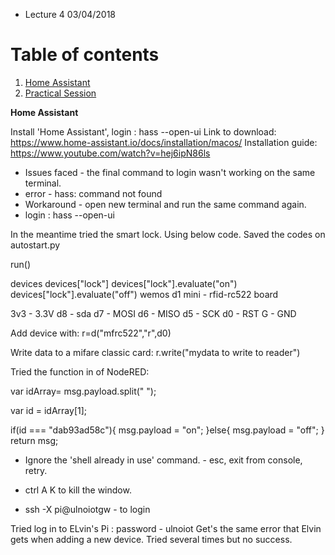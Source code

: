 

* Lecture 4 03/04/2018

# Table of contents
1. [Home Assistant](#Home_Assistant)
2. [Practical Session](#Practical_Session)

**Home Assistant** <a name= "Home_Assistant"></a>

Install 'Home Assistant', login :  hass --open-ui 
Link to download: https://www.home-assistant.io/docs/installation/macos/
Installation guide: https://www.youtube.com/watch?v=hej6ipN86ls

* Issues faced - the final command to login wasn't working on the same terminal. 
* error - hass: command not found
* Workaround - open new terminal and run the same command again. 
* login :  hass --open-ui 


In the meantime tried the smart lock. Using below code. Saved the codes on autostart.py


run()

devices
devices["lock"]
devices["lock"].evaluate("on")
devices["lock"].evaluate("off")
wemos d1 mini - rfid-rc522 board

3v3 - 3.3V
d8  - sda
d7  - MOSI
d6  - MISO
d5  - SCK
d0  - RST
G   - GND

Add device with:
r=d("mfrc522","r",d0)

Write data to a mifare classic card:
r.write("mydata to write to reader")

Tried the function in of NodeRED:

var idArray= msg.payload.split(" ");

var id = idArray[1];

if(id === "dab93ad58c"){
    msg.payload = "on";
}else{
    msg.payload = "off";
}
return msg;

* Ignore the 'shell already in use' command. - esc, exit from console, retry.

* ctrl A K to kill the window. 
* ssh -X pi@ulnoiotgw - to login


Tried log in to ELvin's Pi : password - ulnoiot
Get's the same error that Elvin gets when adding a new device. Tried several times but no success. 

